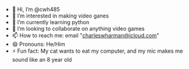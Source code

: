 - 👋 Hi, I’m @cwh485
- 👀 I’m interested in making video ganes
- 🌱 I’m currently learning python
- 💞️ I’m looking to collaborate on anything video games
- 📫 How to reach me: email "charleswharman@icloud.com"
- 😄 Pronouns: He/Him
- ⚡ Fun fact: My cat wants to eat my computer, and my mic makes me sound like an 8 year old
<!---
cwh485/cwh485 is a ✨ special ✨ repository because its `README.md` (this file) appears on your GitHub profile.
You can click the Preview link to take a look at your changes.
--->
